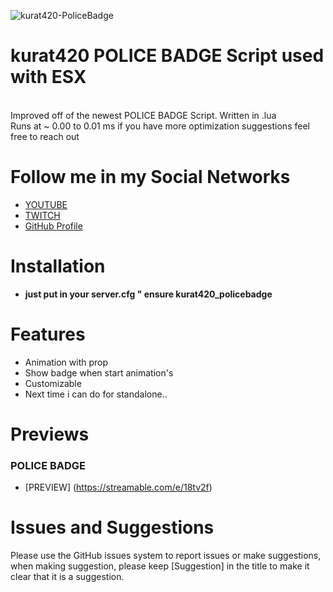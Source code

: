 ![kurat420-PoliceBadge](https://cdn.discordapp.com/attachments/881955889861509120/925470564049616986/BANNERBADGE.png)

# kurat420 POLICE BADGE Script used with ESX
<br>
Improved off of the newest POLICE BADGE Script. Written in .lua 
<br>
Runs at ~ 0.00 to 0.01 ms if you have more optimization suggestions feel free to reach out

# Follow me in my Social Networks
* [YOUTUBE](https://www.youtube.com/channel/UChRcrcs1EZna4hGIn1KD3cw)
* [TWITCH](https://www.twitch.tv/antunes27_)
* [GitHub Profile](https://github.com/kurat420)

# Installation
* **just put in your server.cfg " ensure kurat420_policebadge**

# Features
* Animation with prop
* Show badge when start animation's
* Customizable
* Next time i can do for standalone..
#

# Previews
### POLICE BADGE
* [PREVIEW] (https://streamable.com/e/18tv2f)

# Issues and Suggestions
Please use the GitHub issues system to report issues or make suggestions, when making suggestion, please keep [Suggestion] in the title to make it clear that it is a suggestion.
